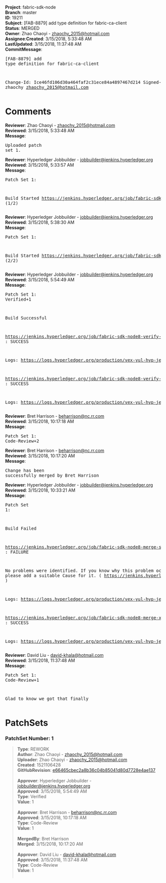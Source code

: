 <strong>Project</strong>: fabric-sdk-node</br><strong>Branch</strong>: master<br><strong>ID</strong>: 19211<br><strong>Subject</strong>: [FAB-8879] add type definition for fabric-ca-client<br><strong>Status</strong>: MERGED<br><strong>Owner</strong>: Zhao Chaoyi - zhaochy_2015@hotmail.com<br><strong>Assignee</strong>:<strong>Created</strong>: 3/15/2018, 5:33:48 AM<br><strong>LastUpdated</strong>: 3/15/2018, 11:37:48 AM<br><strong>CommitMessage</strong>:<br><pre>[FAB-8879] add type definition for fabric-ca-client

Change-Id: Ice46fd106d30a464faf2c31ece84a4897467d214
Signed-off-by: zhaochy <zhaochy_2015@hotmail.com>
</pre><h1>Comments</h1><strong>Reviewer</strong>: Zhao Chaoyi - zhaochy_2015@hotmail.com<br><strong>Reviewed</strong>: 3/15/2018, 5:33:48 AM<br><strong>Message</strong>: <pre>Uploaded patch set 1.</pre><strong>Reviewer</strong>: Hyperledger Jobbuilder - jobbuilder@jenkins.hyperledger.org<br><strong>Reviewed</strong>: 3/15/2018, 5:33:57 AM<br><strong>Message</strong>: <pre>Patch Set 1:

Build Started https://jenkins.hyperledger.org/job/fabric-sdk-node8-verify-s390x/340/ (1/2)</pre><strong>Reviewer</strong>: Hyperledger Jobbuilder - jobbuilder@jenkins.hyperledger.org<br><strong>Reviewed</strong>: 3/15/2018, 5:38:30 AM<br><strong>Message</strong>: <pre>Patch Set 1:

Build Started https://jenkins.hyperledger.org/job/fabric-sdk-node8-verify-x86_64/517/ (2/2)</pre><strong>Reviewer</strong>: Hyperledger Jobbuilder - jobbuilder@jenkins.hyperledger.org<br><strong>Reviewed</strong>: 3/15/2018, 5:54:49 AM<br><strong>Message</strong>: <pre>Patch Set 1: Verified+1

Build Successful 

https://jenkins.hyperledger.org/job/fabric-sdk-node8-verify-x86_64/517/ : SUCCESS

Logs: https://logs.hyperledger.org/production/vex-yul-hyp-jenkins-3/fabric-sdk-node8-verify-x86_64/517

https://jenkins.hyperledger.org/job/fabric-sdk-node8-verify-s390x/340/ : SUCCESS

Logs: https://logs.hyperledger.org/production/vex-yul-hyp-jenkins-3/fabric-sdk-node8-verify-s390x/340</pre><strong>Reviewer</strong>: Bret Harrison - beharrison@nc.rr.com<br><strong>Reviewed</strong>: 3/15/2018, 10:17:18 AM<br><strong>Message</strong>: <pre>Patch Set 1: Code-Review+2</pre><strong>Reviewer</strong>: Bret Harrison - beharrison@nc.rr.com<br><strong>Reviewed</strong>: 3/15/2018, 10:17:20 AM<br><strong>Message</strong>: <pre>Change has been successfully merged by Bret Harrison</pre><strong>Reviewer</strong>: Hyperledger Jobbuilder - jobbuilder@jenkins.hyperledger.org<br><strong>Reviewed</strong>: 3/15/2018, 10:33:21 AM<br><strong>Message</strong>: <pre>Patch Set 1:

Build Failed 

https://jenkins.hyperledger.org/job/fabric-sdk-node8-merge-s390x/130/ : FAILURE

No problems were identified. If you know why this problem occurred, please add a suitable Cause for it. ( https://jenkins.hyperledger.org/job/fabric-sdk-node8-merge-s390x/130/ )

Logs: https://logs.hyperledger.org/production/vex-yul-hyp-jenkins-3/fabric-sdk-node8-merge-s390x/130

https://jenkins.hyperledger.org/job/fabric-sdk-node8-merge-x86_64/192/ : SUCCESS

Logs: https://logs.hyperledger.org/production/vex-yul-hyp-jenkins-3/fabric-sdk-node8-merge-x86_64/192</pre><strong>Reviewer</strong>: David Liu - david-khala@hotmail.com<br><strong>Reviewed</strong>: 3/15/2018, 11:37:48 AM<br><strong>Message</strong>: <pre>Patch Set 1: Code-Review+1

Glad to know we got that finally</pre><h1>PatchSets</h1><h3>PatchSet Number: 1</h3><blockquote><strong>Type</strong>: REWORK<br><strong>Author</strong>: Zhao Chaoyi - zhaochy_2015@hotmail.com<br><strong>Uploader</strong>: Zhao Chaoyi - zhaochy_2015@hotmail.com<br><strong>Created</strong>: 1521106428<br><strong>GitHubRevision</strong>: [e66465cbec2a8b36c04b85041d80d7728e4ae137](https://github.com/hyperledger/fabric-sdk-node/commit/e66465cbec2a8b36c04b85041d80d7728e4ae137)<br><br><strong>Approver</strong>: Hyperledger Jobbuilder - jobbuilder@jenkins.hyperledger.org<br><strong>Approved</strong>: 3/15/2018, 5:54:49 AM<br><strong>Type</strong>: Verified<br><strong>Value</strong>: 1<br><br><strong>Approver</strong>: Bret Harrison - beharrison@nc.rr.com<br><strong>Approved</strong>: 3/15/2018, 10:17:18 AM<br><strong>Type</strong>: Code-Review<br><strong>Value</strong>: 1<br><br><strong>MergedBy</strong>: Bret Harrison<br><strong>Merged</strong>: 3/15/2018, 10:17:20 AM<br><br><strong>Approver</strong>: David Liu - david-khala@hotmail.com<br><strong>Approved</strong>: 3/15/2018, 11:37:48 AM<br><strong>Type</strong>: Code-Review<br><strong>Value</strong>: 1<br><br></blockquote>